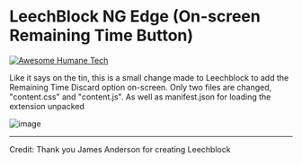 # LeechBlock NG Edge (On-screen Remaining Time Button)

[![Awesome Humane Tech](https://raw.githubusercontent.com/humanetech-community/awesome-humane-tech/main/humane-tech-badge.svg?sanitize=true)](https://github.com/humanetech-community/awesome-humane-tech)

Like it says on the tin, this is a small change made to Leechblock to add the Remaining Time Discard option on-screen.
Only two files are changed, "content.css" and "content.js". As well as manifest.json for loading the extension unpacked


![image](https://github.com/user-attachments/assets/9b68c92a-eb3a-4086-a5ba-a16437f72041)





----
Credit: Thank you James Anderson for creating Leechblock


